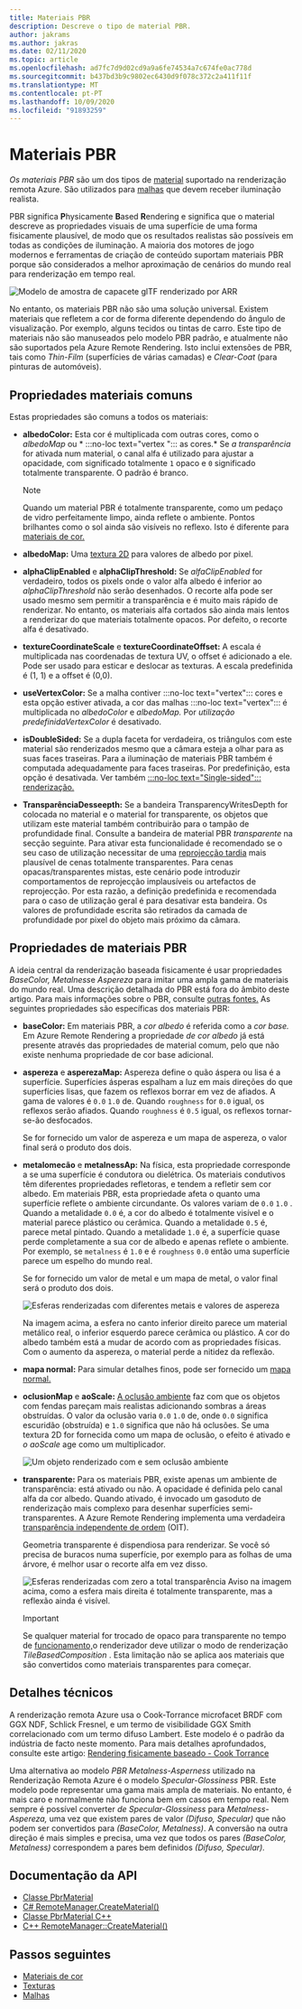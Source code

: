```yaml
---
title: Materiais PBR
description: Descreve o tipo de material PBR.
author: jakrams
ms.author: jakras
ms.date: 02/11/2020
ms.topic: article
ms.openlocfilehash: ad7fc7d9d02cd9a9a6fe74534a7c674fe0ac778d
ms.sourcegitcommit: b437bd3b9c9802ec6430d9f078c372c2a411f11f
ms.translationtype: MT
ms.contentlocale: pt-PT
ms.lasthandoff: 10/09/2020
ms.locfileid: "91893259"
---
```

# <a name="pbr-materials"></a>Materiais PBR

*Os materiais PBR* são um dos tipos de [material](../../concepts/materials.md) suportado na renderização remota Azure. São utilizados para [malhas](../../concepts/meshes.md) que devem receber iluminação realista.

PBR significa **P**hysicamente **B**ased **R**endering e significa que o material descreve as propriedades visuais de uma superfície de uma forma fisicamente plausível, de modo que os resultados realistas são possíveis em todas as condições de iluminação. A maioria dos motores de jogo modernos e ferramentas de criação de conteúdo suportam materiais PBR porque são considerados a melhor aproximação de cenários do mundo real para renderização em tempo real.

![Modelo de amostra de capacete glTF renderizado por ARR](media/helmet.png)

No entanto, os materiais PBR não são uma solução universal. Existem materiais que refletem a cor de forma diferente dependendo do ângulo de visualização. Por exemplo, alguns tecidos ou tintas de carro. Este tipo de materiais não são manuseados pelo modelo PBR padrão, e atualmente não são suportados pela Azure Remote Rendering. Isto inclui extensões de PBR, tais como *Thin-Film* (superfícies de várias camadas) e *Clear-Coat* (para pinturas de automóveis).

## <a name="common-material-properties"></a>Propriedades materiais comuns

Estas propriedades são comuns a todos os materiais:

* **albedoColor:** Esta cor é multiplicada com outras cores, como o *albedoMap* ou * :::no-loc text="vertex "::: as cores.* Se *a transparência* for ativada num material, o canal alfa é utilizado para ajustar a opacidade, com significado totalmente `1` opaco e `0` significado totalmente transparente. O padrão é branco.

  > [!NOTE]
  > Quando um material PBR é totalmente transparente, como um pedaço de vidro perfeitamente limpo, ainda reflete o ambiente. Pontos brilhantes como o sol ainda são visíveis no reflexo. Isto é diferente para [materiais de cor.](color-materials.md)

* **albedoMap:** Uma [textura 2D](../../concepts/textures.md) para valores de albedo por pixel.

* **alphaClipEnabled** e **alphaClipThreshold:** Se *alfaClipEnabled* for verdadeiro, todos os pixels onde o valor alfa albedo é inferior ao *alphaClipThreshold* não serão desenhados. O recorte alfa pode ser usado mesmo sem permitir a transparência e é muito mais rápido de renderizar. No entanto, os materiais alfa cortados são ainda mais lentos a renderizar do que materiais totalmente opacos. Por defeito, o recorte alfa é desativado.

* **textureCoordinateScale** e **textureCoordinateOffset:** A escala é multiplicada nas coordenadas de textura UV, o offset é adicionado a ele. Pode ser usado para esticar e deslocar as texturas. A escala predefinida é (1, 1) e a offset é (0,0).

* **useVertexColor:** Se a malha contiver :::no-loc text="vertex"::: cores e esta opção estiver ativada, a cor das malhas :::no-loc text="vertex"::: é multiplicada no *albedoColor* e *albedoMap.* Por *utilização predefinidaVertexColor* é desativado.

* **isDoubleSided:** Se a dupla faceta for verdadeira, os triângulos com este material são renderizados mesmo que a câmara esteja a olhar para as suas faces traseiras. Para a iluminação de materiais PBR também é computada adequadamente para faces traseiras. Por predefinição, esta opção é desativada. Ver também [ :::no-loc text="Single-sided"::: renderização.](single-sided-rendering.md)

* **TransparênciaDesseepth:** Se a bandeira TransparencyWritesDepth for colocada no material e o material for transparente, os objetos que utilizam este material também contribuirão para o tampão de profundidade final. Consulte a bandeira de material PBR *transparente* na secção seguinte. Para ativar esta funcionalidade é recomendado se o seu caso de utilização necessitar de uma [reprojecção tardia](late-stage-reprojection.md) mais plausível de cenas totalmente transparentes. Para cenas opacas/transparentes mistas, este cenário pode introduzir comportamentos de reprojecção implausíveis ou artefactos de reprojecção. Por esta razão, a definição predefinida e recomendada para o caso de utilização geral é para desativar esta bandeira. Os valores de profundidade escrita são retirados da camada de profundidade por pixel do objeto mais próximo da câmara.

## <a name="pbr-material-properties"></a>Propriedades de materiais PBR

A ideia central da renderização baseada fisicamente é usar propriedades *BaseColor,* *Metalness*e *Aspereza* para imitar uma ampla gama de materiais do mundo real. Uma descrição detalhada do PBR está fora do âmbito deste artigo. Para mais informações sobre o PBR, consulte [outras fontes.](http://www.pbr-book.org) As seguintes propriedades são específicas dos materiais PBR:

* **baseColor:** Em materiais PBR, a *cor albedo* é referida como a *cor base.* Em Azure Remote Rendering a propriedade *de cor albedo* já está presente através das propriedades de material comum, pelo que não existe nenhuma propriedade de cor base adicional.

* **aspereza** e **asperezaMap:** Aspereza define o quão áspera ou lisa é a superfície. Superfícies ásperas espalham a luz em mais direções do que superfícies lisas, que fazem os reflexos borrar em vez de afiados. A gama de valores é `0.0` `1.0` de. Quando `roughness` for `0.0` igual, os reflexos serão afiados. Quando `roughness` é `0.5` igual, os reflexos tornar-se-ão desfocados.

  Se for fornecido um valor de aspereza e um mapa de aspereza, o valor final será o produto dos dois.

* **metalomecão** e **metalnessAp:** Na física, esta propriedade corresponde a se uma superfície é condutora ou dielétrica. Os materiais condutivos têm diferentes propriedades refletoras, e tendem a refletir sem cor albedo. Em materiais PBR, esta propriedade afeta o quanto uma superfície reflete o ambiente circundante. Os valores variam de `0.0` `1.0` . Quando a metalidade `0.0` é, a cor do albedo é totalmente visível e o material parece plástico ou cerâmica. Quando a metalidade `0.5` é, parece metal pintado. Quando a metalidade `1.0` é, a superfície quase perde completamente a sua cor de albedo e apenas reflete o ambiente. Por exemplo, se `metalness` é `1.0` e é `roughness` `0.0` então uma superfície parece um espelho do mundo real.

  Se for fornecido um valor de metal e um mapa de metal, o valor final será o produto dos dois.

  ![Esferas renderizadas com diferentes metais e valores de aspereza](./media/metalness-roughness.png)

  Na imagem acima, a esfera no canto inferior direito parece um material metálico real, o inferior esquerdo parece cerâmica ou plástico. A cor do albedo também está a mudar de acordo com as propriedades físicas. Com o aumento da aspereza, o material perde a nitidez da reflexão.

* **mapa normal:** Para simular detalhes finos, pode ser fornecido um [mapa normal.](https://en.wikipedia.org/wiki/Normal_mapping)

* **oclusionMap** e **aoScale:** [A oclusão ambiente](https://en.wikipedia.org/wiki/Ambient_occlusion) faz com que os objetos com fendas pareçam mais realistas adicionando sombras a áreas obstruídas. O valor da oclusão varia `0.0` `1.0` de, onde `0.0` significa escuridão (obstruída) e `1.0` significa que não há oclusões. Se uma textura 2D for fornecida como um mapa de oclusão, o efeito é ativado e *o aoScale* age como um multiplicador.

  ![Um objeto renderizado com e sem oclusão ambiente](./media/boom-box-ao2.gif)

* **transparente:** Para os materiais PBR, existe apenas um ambiente de transparência: está ativado ou não. A opacidade é definida pelo canal alfa da cor albedo. Quando ativado, é invocado um gasoduto de renderização mais complexo para desenhar superfícies semi-transparentes. A Azure Remote Rendering implementa uma verdadeira [transparência independente de ordem](https://en.wikipedia.org/wiki/Order-independent_transparency) (OIT).

  Geometria transparente é dispendiosa para renderizar. Se você só precisa de buracos numa superfície, por exemplo para as folhas de uma árvore, é melhor usar o recorte alfa em vez disso.

  ![Esferas renderizadas com zero a total transparência ](./media/transparency.png) Aviso na imagem acima, como a esfera mais direita é totalmente transparente, mas a reflexão ainda é visível.

  > [!IMPORTANT]
  > Se qualquer material for trocado de opaco para transparente no tempo de [funcionamento,](../../concepts/rendering-modes.md)o renderizador deve utilizar o modo de renderização *TileBasedComposition* . Esta limitação não se aplica aos materiais que são convertidos como materiais transparentes para começar.

## <a name="technical-details"></a>Detalhes técnicos

A renderização remota Azure usa o Cook-Torrance microfacet BRDF com GGX NDF, Schlick Fresnel, e um termo de visibilidade GGX Smith correlacionado com um termo difuso Lambert. Este modelo é o padrão da indústria de facto neste momento. Para mais detalhes aprofundados, consulte este artigo: [Rendering fisicamente baseado - Cook Torrance](http://www.codinglabs.net/article_physically_based_rendering_cook_torrance.aspx)

 Uma alternativa ao modelo *PBR Metalness-Asperness* utilizado na Renderização Remota Azure é o modelo *Specular-Glossiness* PBR. Este modelo pode representar uma gama mais ampla de materiais. No entanto, é mais caro e normalmente não funciona bem em casos em tempo real.
Nem sempre é possível converter *de Specular-Glossiness* para *Metalness-Aspereza,* uma vez que existem pares de valor *(Difuso, Specular)* que não podem ser convertidos para *(BaseColor, Metalness)*. A conversão na outra direção é mais simples e precisa, uma vez que todos os pares *(BaseColor, Metalness)* correspondem a pares bem definidos *(Difuso, Specular).*

## <a name="api-documentation"></a>Documentação da API

* [Classe PbrMaterial](https://docs.microsoft.com/dotnet/api/microsoft.azure.remoterendering.pbrmaterial)
* [C# RemoteManager.CreateMaterial()](https://docs.microsoft.com/dotnet/api/microsoft.azure.remoterendering.remotemanager.creatematerial)
* [Classe PbrMaterial C++](https://docs.microsoft.com/cpp/api/remote-rendering/pbrmaterial)
* [C++ RemoteManager::CreateMaterial()](https://docs.microsoft.com/cpp/api/remote-rendering/remotemanager#creatematerial)

## <a name="next-steps"></a>Passos seguintes

* [Materiais de cor](color-materials.md)
* [Texturas](../../concepts/textures.md)
* [Malhas](../../concepts/meshes.md)

